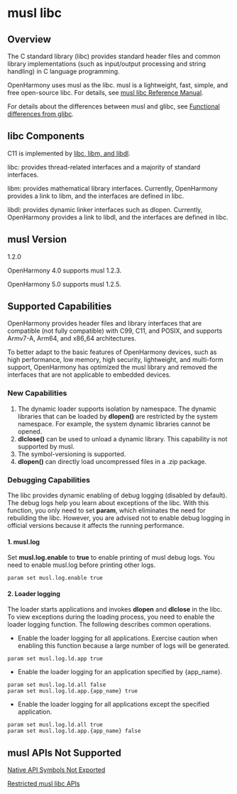 # musl libc

## Overview
The C standard library (libc) provides standard header files and common library implementations (such as input/output processing and string handling) in C language programming.

OpenHarmony uses musl as the libc. musl is a lightweight, fast, simple, and free open-source libc. For details, see [musl libc Reference Manual](http://musl.libc.org/manual.html).

For details about the differences between musl and glibc, see [Functional differences from glibc](https://wiki.musl-libc.org/functional-differences-from-glibc.html).

## libc Components

C11 is implemented by [libc, libm, and libdl](https://en.cppreference.com/w/c/header). 

libc: provides thread-related interfaces and a majority of standard interfaces.

libm: provides mathematical library interfaces. Currently, OpenHarmony provides a link to libm, and the interfaces are defined in libc.

libdl: provides dynamic linker interfaces such as dlopen. Currently, OpenHarmony provides a link to libdl, and the interfaces are defined in libc.

## musl Version

1.2.0

OpenHarmony 4.0 supports musl 1.2.3.

OpenHarmony 5.0 supports musl 1.2.5.

## Supported Capabilities
OpenHarmony provides header files and library interfaces that are compatible (not fully compatible) with C99, C11, and POSIX, and supports Armv7-A, Arm64, and x86_64 architectures.

To better adapt to the basic features of OpenHarmony devices, such as high performance, low memory, high security, lightweight, and multi-form support, OpenHarmony has optimized the musl library and removed the interfaces that are not applicable to embedded devices.

### New Capabilities
1. The dynamic loader supports isolation by namespace. The dynamic libraries that can be loaded by **dlopen()** are restricted by the system namespace. For example, the system dynamic libraries cannot be opened.
2. **dlclose()** can be used to unload a dynamic library. This capability is not supported by musl.
3. The symbol-versioning is supported.
4. **dlopen()** can directly load uncompressed files in a .zip package.

### Debugging Capabilities
The libc provides dynamic enabling of debug logging (disabled by default). The debug logs help you learn about exceptions of the libc. With this function, you only need to set **param**, which eliminates the need for rebuilding the libc. However, you are advised not to enable debug logging in official versions because it affects the running performance.

#### 1. musl.log
Set **musl.log.enable** to **true** to enable printing of musl debug logs. You need to enable musl.log before printing other logs.
```
param set musl.log.enable true
```

#### 2. Loader logging
The loader starts applications and invokes **dlopen** and **dlclose** in the libc. To view exceptions during the loading process, you need to enable the loader logging function. The following describes common operations.
* Enable the loader logging for all applications. Exercise caution when enabling this function because a large number of logs will be generated.
```
param set musl.log.ld.app true
```
* Enable the loader logging for an application specified by {app_name}.
```
param set musl.log.ld.all false
param set musl.log.ld.app.{app_name} true
```
* Enable the loader logging for all applications except the specified application.
```
param set musl.log.ld.all true
param set musl.log.ld.app.{app_name} false
```

## musl APIs Not Supported 

[Native API Symbols Not Exported](musl-peculiar-symbol.md)

[Restricted musl libc APIs](guidance-on-ndk-libc-interfaces-affected-by-permissions.md)




